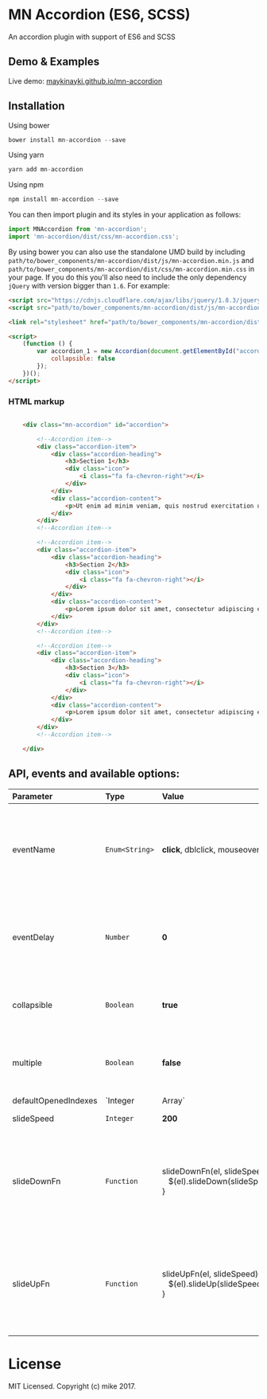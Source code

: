 MN Accordion (ES6, SCSS)
============

An accordion plugin with support of ES6 and SCSS

## Demo & Examples

Live demo: [maykinayki.github.io/mn-accordion](http://maykinayki.github.io/mn-accordion/)


## Installation

Using bower

```js
bower install mn-accordion --save
```

Using yarn

```js
yarn add mn-accordion
```

Using npm

```js
npm install mn-accordion --save
```

You can then import plugin and its styles in your application as follows:

```js
import MNAccordion from 'mn-accordion';
import 'mn-accordion/dist/css/mn-accordion.css';
```

By using bower you can also use the standalone UMD build by including `path/to/bower_components/mn-accordion/dist/js/mn-accordion.min.js` and `path/to/bower_components/mn-accordion/dist/css/mn-accordion.min.css` in your page. If you do this you'll also need to include the only dependency `jQuery` with version bigger than `1.6`. For example:

```html
<script src="https://cdnjs.cloudflare.com/ajax/libs/jquery/1.8.3/jquery.js"></script>
<script src="path/to/bower_components/mn-accordion/dist/js/mn-accordion.min.js"></script>

<link rel="stylesheet" href="path/to/bower_components/mn-accordion/dist/css/mn-accordion.min.css">

<script>
    (function () {
        var accordion_1 = new Accordion(document.getElementById("accordion"), {
            collapsible: false
        });
    })();
</script>
```


### HTML markup

```html

    <div class="mn-accordion" id="accordion">

        <!--Accordion item-->
        <div class="accordion-item">
            <div class="accordion-heading">
                <h3>Section 1</h3>
                <div class="icon">
                    <i class="fa fa-chevron-right"></i>
                </div>
            </div>
            <div class="accordion-content">
                <p>Ut enim ad minim veniam, quis nostrud exercitation ullamco laboris nisi ut aliquip ex ea commodo consequat. Duis aute irure dolor in reprehenderit in voluptate velit esse cillum dolore eu fugiat nulla pariatur.</p>
            </div>
        </div>
        <!--Accordion item-->

        <!--Accordion item-->
        <div class="accordion-item">
            <div class="accordion-heading">
                <h3>Section 2</h3>
                <div class="icon">
                    <i class="fa fa-chevron-right"></i>
                </div>
            </div>
            <div class="accordion-content">
                <p>Lorem ipsum dolor sit amet, consectetur adipiscing elit, sed do eiusmod tempor incididunt ut labore et dolore magna aliqua. Ut enim ad minim veniam, quis nostrud exercitation ullamco laboris nisi ut aliquip ex ea commodo consequat. Duis aute irure dolor in reprehenderit in voluptate velit esse cillum dolore eu fugiat nulla pariatur.</p>
            </div>
        </div>
        <!--Accordion item-->

        <!--Accordion item-->
        <div class="accordion-item">
            <div class="accordion-heading">
                <h3>Section 3</h3>
                <div class="icon">
                    <i class="fa fa-chevron-right"></i>
                </div>
            </div>
            <div class="accordion-content">
                <p>Lorem ipsum dolor sit amet, consectetur adipiscing elit, sed do eiusmod tempor incididunt ut labore et dolore magna aliqua. Ut enim ad minim veniam, quis nostrud exercitation ullamco laboris nisi ut aliquip ex ea commodo consequat. Duis aute irure dolor in reprehenderit in voluptate velit esse cillum dolore eu fugiat nulla pariatur.</p>
            </div>
        </div>
        <!--Accordion item-->

    </div>

```

## API, events and available options:

| Parameter | Type | Value | Description |
|:---|:---|:---|:---|
| eventName | `Enum<String>` | **click**, dblclick, mouseover  | Accordion item will slide down and up based on the event. Supports all HTML DOM Events |
| eventDelay | `Number` | **0** | Delay the event untill given milliseconds, usefull if eventName is mouseover |
| collapsible | `Boolean` | **true** | Enable all accordion items can be closed at once |
| multiple | `Boolean` | **false** | Enable multiple accordion item can be opened at once |
| defaultOpenedIndexes | `Integer | Array<Integer>` | **0** | Make accordion item default opened with given index. Pass **-1** for close all items as default. Array of indexes accepted if *multiple* option is *true*|
| slideSpeed | `Integer` | **200** | Slide up and down speed |
| slideDownFn | `Function` | slideDownFn(el, slideSpeed){ <br> &nbsp;&nbsp;&nbsp;$(el).slideDown(slideSpeed); <br>} | Slide down function. We are using jQuery *slideDown* as default. You can override it if you are not using jQuery |
| slideUpFn | `Function` | slideUpFn(el, slideSpeed){ <br> &nbsp;&nbsp;&nbsp;$(el).slideUp(slideSpeed); <br>} | Slide down function. We are using jQuery *slideUp* as default. You can override it if you are not using jQuery |

# License

MIT Licensed. Copyright (c) mike 2017.